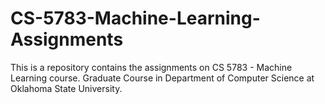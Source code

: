 # CS-5783-Machine-Learning-Assignments

This is a repository contains the assignments on CS 5783 - Machine Learning course.
Graduate Course in Department of Computer Science at Oklahoma State University.
